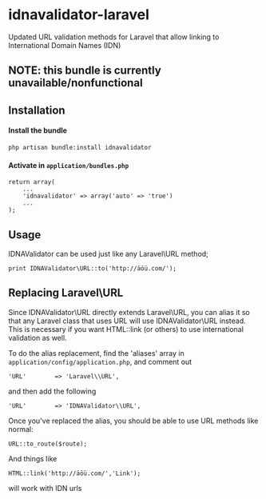 ﻿idnavalidator-laravel
=====================

Updated URL validation methods for Laravel that allow linking to International Domain Names (IDN)

## NOTE: this bundle is currently unavailable/nonfunctional

## Installation

#### Install the bundle

	php artisan bundle:install idnavalidator

#### Activate in ```application/bundles.php```

	return array(
		...
		'idnavalidator' => array('auto' => 'true')
		...
	);

## Usage
IDNAValidator can be used just like any Laravel\URL method;

	print IDNAValidator\URL::to('http://äöü.com/');


## Replacing Laravel\URL

Since IDNAValidator\URL directly extends Laravel\URL, you can alias it so that any Laravel class that uses URL will use IDNAValidator\URL instead. This is necessary if you want HTML::link (or others) to use international validation as well.

To do the alias replacement, find the 'aliases' array in ```application/config/application.php```, and comment out 

	'URL'        => 'Laravel\\URL',

and then add the following

	'URL'        => 'IDNAValidator\\URL',

Once you've replaced the alias, you should be able to use URL methods like normal:

	URL::to_route($route);

And things like 

	HTML::link('http://äöü.com/','Link');

will work with IDN urls
